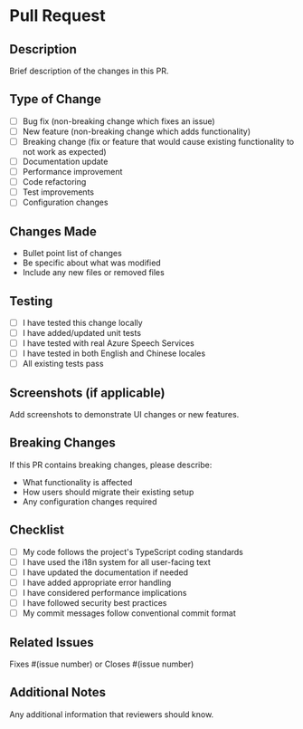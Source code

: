 # Pull Request

## Description
Brief description of the changes in this PR.

## Type of Change
- [ ] Bug fix (non-breaking change which fixes an issue)
- [ ] New feature (non-breaking change which adds functionality)
- [ ] Breaking change (fix or feature that would cause existing functionality to not work as expected)
- [ ] Documentation update
- [ ] Performance improvement
- [ ] Code refactoring
- [ ] Test improvements
- [ ] Configuration changes

## Changes Made
- Bullet point list of changes
- Be specific about what was modified
- Include any new files or removed files

## Testing
- [ ] I have tested this change locally
- [ ] I have added/updated unit tests
- [ ] I have tested with real Azure Speech Services
- [ ] I have tested in both English and Chinese locales
- [ ] All existing tests pass

## Screenshots (if applicable)
Add screenshots to demonstrate UI changes or new features.

## Breaking Changes
If this PR contains breaking changes, please describe:
- What functionality is affected
- How users should migrate their existing setup
- Any configuration changes required

## Checklist
- [ ] My code follows the project's TypeScript coding standards
- [ ] I have used the i18n system for all user-facing text
- [ ] I have updated the documentation if needed
- [ ] I have added appropriate error handling
- [ ] I have considered performance implications
- [ ] I have followed security best practices
- [ ] My commit messages follow conventional commit format

## Related Issues
Fixes #(issue number) or Closes #(issue number)

## Additional Notes
Any additional information that reviewers should know.
